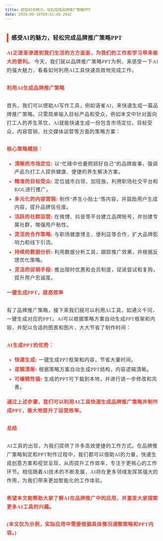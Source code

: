 ```yaml
---
title: 感受AI的魅力，轻松完成品牌推广策略PPT
date: 2024-09-18T08:41:49.294Z
---
```


<section id="nice" data-tool="mdnice编辑器" data-website="https://wechat.jeffjade.com/" style="line-height: 1.6; word-break: break-word; word-wrap: break-word; text-align: left; font-family: Optima-Regular, Optima, PingFangSC-light, PingFangTC-light, 'PingFang SC', Cambria, Cochin, Georgia, Times, 'Times New Roman', serif; padding: 5px; font-size: 16px; color: #353535; word-spacing: 0.8px; letter-spacing: 0.8px; border-radius: 16px;"><h2 data-tool="mdnice编辑器" style="margin-top: 30px; margin-bottom: 15px; padding: 0px; font-weight: bold; color: black; font-size: 22px; text-align: left; margin: 20px 10px 0px 0px;"><span class="prefix" style="display: none;"></span><span class="content" style="font-size: 18px; font-weight: 700; color: #222; display: inline-block; padding-left: 10px; border-left: 5px solid rgb(248, 57, 41);">感受AI的魅力，轻松完成品牌推广策略PPT</span><span class="suffix"></span></h2>
<p data-tool="mdnice编辑器" style="padding-top: 8px; padding-bottom: 8px; line-height: 1.75; margin: 0.8em 0; font-size: 16px; color: #353535;"><strong style="font-weight: 700; color: rgb(248, 57, 41);">AI正逐渐渗透到我们生活的方方面面，为我们的工作和学习带来极大的便利。</strong> 今天，我们就以品牌推广策略PPT为例，来感受一下AI的强大魅力，看看如何利用AI工具快速高效地完成工作。</p>
<p data-tool="mdnice编辑器" style="padding-top: 8px; padding-bottom: 8px; line-height: 1.75; margin: 0.8em 0; font-size: 16px; color: #353535;"><strong style="font-weight: 700; color: rgb(248, 57, 41);">利用AI生成品牌推广策略</strong></p>
<p data-tool="mdnice编辑器" style="padding-top: 8px; padding-bottom: 8px; line-height: 1.75; margin: 0.8em 0; font-size: 16px; color: #353535;">首先，我们可以借助AI写作工具，例如语雀AI，来快速生成一篇品牌推广策略。只需简单输入目标产品和受众，例如本文中针对面向打工人的养生茶饮，AI就能快速生成一份包含市场定位、目标受众、内容营销、社交媒体运营等方面的策略方案：</p>
<p data-tool="mdnice编辑器" style="padding-top: 8px; padding-bottom: 8px; line-height: 1.75; margin: 0.8em 0; font-size: 16px; color: #353535;"><strong style="font-weight: 700; color: rgb(248, 57, 41);">核心策略概括：</strong></p>
<ul data-tool="mdnice编辑器" style="margin-top: 8px; margin-bottom: 8px; padding-left: 25px; list-style-type: disc; color: #f83929; font-size: 16px;">
<li><section style="margin-top: 5px; margin-bottom: 5px; line-height: 26px; text-align: left; font-weight: 500; color: #353535;"><strong style="font-weight: 700; color: rgb(248, 57, 41);">清晰的市场定位:</strong> 以“忙碌中也要照顾好自己”的品牌故事，强调产品为打工人提供健康、便捷的养生解决方案。</section></li><li><section style="margin-top: 5px; margin-bottom: 5px; line-height: 26px; text-align: left; font-weight: 500; color: #353535;"><strong style="font-weight: 700; color: rgb(248, 57, 41);">精准的目标受众:</strong> 定位城市白领、加班族，利用职场社交平台和KOL进行推广。</section></li><li><section style="margin-top: 5px; margin-bottom: 5px; line-height: 26px; text-align: left; font-weight: 500; color: #353535;"><strong style="font-weight: 700; color: rgb(248, 57, 41);">多元化的内容营销:</strong> 制作“养生小贴士”等内容，并鼓励用户生成内容，提升品牌信任度。</section></li><li><section style="margin-top: 5px; margin-bottom: 5px; line-height: 26px; text-align: left; font-weight: 500; color: #353535;"><strong style="font-weight: 700; color: rgb(248, 57, 41);">活跃的社群运营:</strong> 在微博、抖音等平台建立品牌账号，并创建专属社群，增强用户粘性。</section></li><li><section style="margin-top: 5px; margin-bottom: 5px; line-height: 26px; text-align: left; font-weight: 500; color: #353535;"><strong style="font-weight: 700; color: rgb(248, 57, 41);">灵活的合作策略:</strong> 与职场健康博主、便利店等合作，扩大品牌影响力和线下引流。</section></li><li><section style="margin-top: 5px; margin-bottom: 5px; line-height: 26px; text-align: left; font-weight: 500; color: #353535;"><strong style="font-weight: 700; color: rgb(248, 57, 41);">持续的数据分析:</strong> 利用数据分析工具，跟踪推广效果，并根据反馈优化策略。</section></li><li><section style="margin-top: 5px; margin-bottom: 5px; line-height: 26px; text-align: left; font-weight: 500; color: #353535;"><strong style="font-weight: 700; color: rgb(248, 57, 41);">灵活的促销手段:</strong> 推出限时优惠和会员制度，促进尝试和复购，提升用户忠诚度。</section></li></ul>
<p data-tool="mdnice编辑器" style="padding-top: 8px; padding-bottom: 8px; line-height: 1.75; margin: 0.8em 0; font-size: 16px; color: #353535;"><strong style="font-weight: 700; color: rgb(248, 57, 41);">一键生成PPT，提高效率</strong></p>
<p data-tool="mdnice编辑器" style="padding-top: 8px; padding-bottom: 8px; line-height: 1.75; margin: 0.8em 0; font-size: 16px; color: #353535;">有了品牌推广策略，接下来我们就可以利用AI工具，如通义千问，一键生成对应的PPT。AI可以根据策略方案自动生成PPT框架和内容，并配以合适的图表和图片，大大节省了制作时间：</p>
<p data-tool="mdnice编辑器" style="padding-top: 8px; padding-bottom: 8px; line-height: 1.75; margin: 0.8em 0; font-size: 16px; color: #353535;"><strong style="font-weight: 700; color: rgb(248, 57, 41);">AI生成PPT的优势：</strong></p>
<ul data-tool="mdnice编辑器" style="margin-top: 8px; margin-bottom: 8px; padding-left: 25px; list-style-type: disc; color: #f83929; font-size: 16px;">
<li><section style="margin-top: 5px; margin-bottom: 5px; line-height: 26px; text-align: left; font-weight: 500; color: #353535;"><strong style="font-weight: 700; color: rgb(248, 57, 41);">快速生成:</strong> 一键生成PPT框架和内容，节省大量时间。</section></li><li><section style="margin-top: 5px; margin-bottom: 5px; line-height: 26px; text-align: left; font-weight: 500; color: #353535;"><strong style="font-weight: 700; color: rgb(248, 57, 41);">逻辑清晰:</strong> 根据策略方案自动生成PPT结构，内容逻辑清晰。</section></li><li><section style="margin-top: 5px; margin-bottom: 5px; line-height: 26px; text-align: left; font-weight: 500; color: #353535;"><strong style="font-weight: 700; color: rgb(248, 57, 41);">可编辑性强:</strong> 生成的PPT可下载到本地，并进行进一步修改和完善。</section></li></ul>
<p data-tool="mdnice编辑器" style="padding-top: 8px; padding-bottom: 8px; line-height: 1.75; margin: 0.8em 0; font-size: 16px; color: #353535;"><strong style="font-weight: 700; color: rgb(248, 57, 41);">通过上述步骤，我们可以利用AI工具快速生成品牌推广策略并制作成PPT，极大地提升了运营效率。</strong></p>
<p data-tool="mdnice编辑器" style="padding-top: 8px; padding-bottom: 8px; line-height: 1.75; margin: 0.8em 0; font-size: 16px; color: #353535;"><strong style="font-weight: 700; color: rgb(248, 57, 41);">总结</strong></p>
<p data-tool="mdnice编辑器" style="padding-top: 8px; padding-bottom: 8px; line-height: 1.75; margin: 0.8em 0; font-size: 16px; color: #353535;">AI工具的出现，为我们提供了许多高效便捷的工作方式。在品牌推广策略制定和PPT制作过程中，我们都可以借助AI的力量，快速生成创意方案和视觉呈现，从而提升工作效率，专注于更核心的工作环节。相信随着AI技术的不断发展，AI将在更多领域发挥其强大的作用，为我们带来更加智能化的工作体验。</p>
<p data-tool="mdnice编辑器" style="padding-top: 8px; padding-bottom: 8px; line-height: 1.75; margin: 0.8em 0; font-size: 16px; color: #353535;"><strong style="font-weight: 700; color: rgb(248, 57, 41);">希望本文能帮助大家了解AI在品牌推广中的应用，并激发大家探索更多AI工具的兴趣。</strong></p>
<p data-tool="mdnice编辑器" style="padding-top: 8px; padding-bottom: 8px; line-height: 1.75; margin: 0.8em 0; font-size: 16px; color: #353535;"><strong style="font-weight: 700; color: rgb(248, 57, 41);">(本文仅为示例，实际应用中需要根据具体情况调整策略和PPT内容。)</strong></p>
</section>
